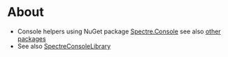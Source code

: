 ﻿# About

- Console helpers using NuGet package [Spectre.Console](https://spectreconsole.net/) see also [other packages](https://www.nuget.org/packages?q=Spectre.Console)
- See also [SpectreConsoleLibrary](https://www.nuget.org/packages/SpectreConsoleLibrary/)
